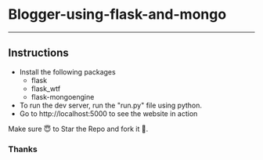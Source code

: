 # Blogger-using-flask-and-mongo

---

## Instructions

* Install the following packages
  * flask
  * flask_wtf
  * flask-mongoengine
* To run the dev server, run the "run.py" file using python.
* Go to http://localhost:5000 to see the website in action

Make sure 😇 to Star the Repo and fork it 🥰.

### Thanks